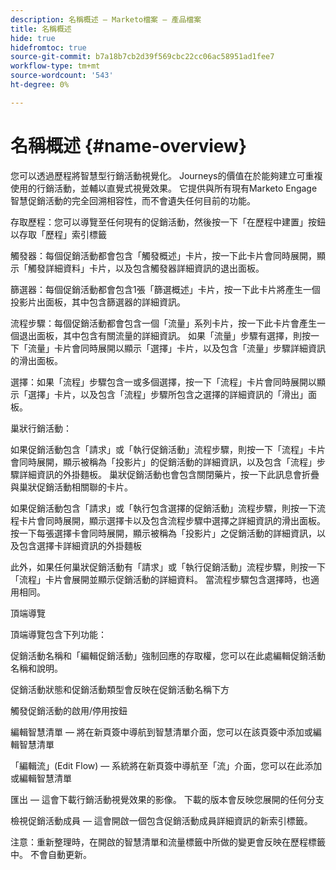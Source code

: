 ```yaml
---
description: 名稱概述 — Marketo檔案 — 產品檔案
title: 名稱概述
hide: true
hidefromtoc: true
source-git-commit: b7a18b7cb2d39f569cbc22cc06ac58951ad1fee7
workflow-type: tm+mt
source-wordcount: '543'
ht-degree: 0%

---
```


# 名稱概述 {#name-overview}

您可以透過歷程將智慧型行銷活動視覺化。 Journeys的價值在於能夠建立可重複使用的行銷活動，並輔以直覺式視覺效果。 它提供與所有現有Marketo Engage智慧促銷活動的完全回溯相容性，而不會遺失任何目前的功能。

存取歷程：您可以導覽至任何現有的促銷活動，然後按一下「在歷程中建置」按鈕以存取「歷程」索引標籤

觸發器：每個促銷活動都會包含「觸發概述」卡片，按一下此卡片會同時展開，顯示「觸發詳細資料」卡片，以及包含觸發器詳細資訊的退出面板。

篩選器：每個促銷活動都會包含1張「篩選概述」卡片，按一下此卡片將產生一個投影片出面板，其中包含篩選器的詳細資訊。

流程步驟：每個促銷活動都會包含一個「流量」系列卡片，按一下此卡片會產生一個退出面板，其中包含有關流量的詳細資訊。 如果「流量」步驟有選擇，則按一下「流量」卡片會同時展開以顯示「選擇」卡片，以及包含「流量」步驟詳細資訊的滑出面板。

選擇：如果「流程」步驟包含一或多個選擇，按一下「流程」卡片會同時展開以顯示「選擇」卡片，以及包含「流程」步驟所包含之選擇的詳細資訊的「滑出」面板。

巢狀行銷活動：

如果促銷活動包含「請求」或「執行促銷活動」流程步驟，則按一下「流程」卡片會同時展開，顯示被稱為「投影片」的促銷活動的詳細資訊，以及包含「流程」步驟詳細資訊的外掛麵板。 巢狀促銷活動也會包含關閉藥片，按一下此訊息會折疊與巢狀促銷活動相關聯的卡片。

如果促銷活動包含「請求」或「執行包含選擇的促銷活動」流程步驟，則按一下流程卡片會同時展開，顯示選擇卡以及包含流程步驟中選擇之詳細資訊的滑出面板。 按一下每張選擇卡會同時展開，顯示被稱為「投影片」之促銷活動的詳細資訊，以及包含選擇卡詳細資訊的外掛麵板

此外，如果任何巢狀促銷活動有「請求」或「執行促銷活動」流程步驟，則按一下「流程」卡片會展開並顯示促銷活動的詳細資料。 當流程步驟包含選擇時，也適用相同。

頂端導覽

頂端導覽包含下列功能：

促銷活動名稱和「編輯促銷活動」強制回應的存取權，您可以在此處編輯促銷活動名稱和說明。

促銷活動狀態和促銷活動類型會反映在促銷活動名稱下方

觸發促銷活動的啟用/停用按鈕

編輯智慧清單 — 將在新頁簽中導航到智慧清單介面，您可以在該頁簽中添加或編輯智慧清單

「編輯流」(Edit Flow) — 系統將在新頁簽中導航至「流」介面，您可以在此添加或編輯智慧清單

匯出 — 這會下載行銷活動視覺效果的影像。 下載的版本會反映您展開的任何分支

檢視促銷活動成員 — 這會開啟一個包含促銷活動成員詳細資訊的新索引標籤。

注意：重新整理時，在開啟的智慧清單和流量標籤中所做的變更會反映在歷程標籤中。 不會自動更新。
